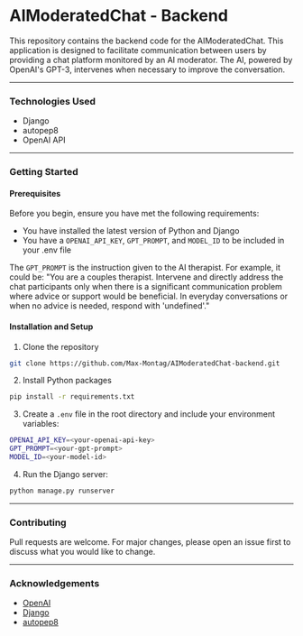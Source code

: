 # AIModeratedChat - Backend

This repository contains the backend code for the AIModeratedChat. This application is designed to facilitate communication between users by providing a chat platform monitored by an AI moderator. The AI, powered by OpenAI's GPT-3, intervenes when necessary to improve the conversation.

---

### Technologies Used

- Django
- autopep8
- OpenAI API

---

### Getting Started

#### Prerequisites

Before you begin, ensure you have met the following requirements:

- You have installed the latest version of Python and Django
- You have a `OPENAI_API_KEY`, `GPT_PROMPT`, and `MODEL_ID` to be included in your .env file

The `GPT_PROMPT` is the instruction given to the AI therapist. For example, it could be: "You are a couples therapist. Intervene and directly address the chat participants only when there is a significant communication problem where advice or support would be beneficial. In everyday conversations or when no advice is needed, respond with 'undefined'."

#### Installation and Setup

1. Clone the repository

```bash
git clone https://github.com/Max-Montag/AIModeratedChat-backend.git
```

2. Install Python packages

```bash
pip install -r requirements.txt
```

3. Create a `.env` file in the root directory and include your environment variables:

```bash
OPENAI_API_KEY=<your-openai-api-key>
GPT_PROMPT=<your-gpt-prompt>
MODEL_ID=<your-model-id>
```

4. Run the Django server:

```bash
python manage.py runserver
```

---

### Contributing

Pull requests are welcome. For major changes, please open an issue first to discuss what you would like to change.

---

### Acknowledgements

- [OpenAI](https://openai.com/)
- [Django](https://www.djangoproject.com/)
- [autopep8](https://pypi.org/project/autopep8/)
